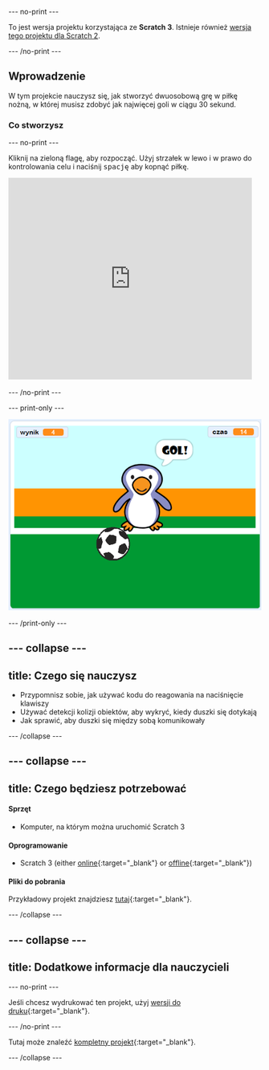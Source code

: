 --- no-print ---

To jest wersja projektu korzystająca ze **Scratch 3**. Istnieje również [wersja tego projektu dla Scratch 2](https://projects.raspberrypi.org/en/projects/beat-the-goalie-scratch2).

--- /no-print ---

## Wprowadzenie

W tym projekcie nauczysz się, jak stworzyć dwuosobową grę w piłkę nożną, w której musisz zdobyć jak najwięcej goli w ciągu 30 sekund.

### Co stworzysz

--- no-print ---

Kliknij na zieloną flagę, aby rozpocząć. Użyj strzałek w lewo i w prawo do kontrolowania celu i naciśnij <kbd>spację</kbd> aby kopnąć piłkę.

<div class="scratch-preview">
  <iframe allowtransparency="true" width="485" height="402" src="https://scratch.mit.edu/projects/embed/285942132/?autostart=false" frameborder="0" scrolling="no"></iframe>
</div>

--- /no-print ---

--- print-only ---

![zrzut ekranu z gry](images/goalie-final.png)

--- /print-only ---

--- collapse ---
---
title: Czego się nauczysz
---

- Przypomnisz sobie, jak używać kodu do reagowania na naciśnięcie klawiszy
- Używać detekcji kolizji obiektów, aby wykryć, kiedy duszki się dotykają
- Jak sprawić, aby duszki się między sobą komunikowały

--- /collapse ---

--- collapse ---
---
title: Czego będziesz potrzebować
---

#### Sprzęt

+ Komputer, na którym można uruchomić Scratch 3

#### Oprogramowanie

+ Scratch 3 (either [online](https://rpf.io/scratchon){:target="_blank"} or [offline](https://rpf.io/scratchoff){:target="_blank"})

#### Pliki do pobrania

Przykładowy projekt znajdziesz [tutaj](https://rpf.io/p/en/beat-the-goalie-go){:target="_blank"}.

--- /collapse ---

--- collapse ---
---
title: Dodatkowe informacje dla nauczycieli
---

--- no-print ---

Jeśli chcesz wydrukować ten projekt, użyj [wersji do druku](https://projects.raspberrypi.org/en/projects/beat-the-goalie/print){:target="_blank"}.

--- /no-print ---

Tutaj może znaleźć [kompletny projekt](https://rpf.io/p/en/beat-the-goalie-get){:target="_blank"}.

--- /collapse ---
